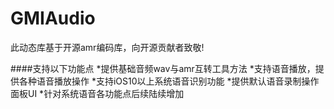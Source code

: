 # GMIAudio
此动态库基于开源amr编码库，向开源贡献者致敬!

####支持以下功能点
*提供基础音频wav与amr互转工具方法
*支持语音播放，提供各种语音播放操作
*支持iOS10以上系统语音识别功能
*提供默认语音录制操作面板UI
*针对系统语音各功能点后续陆续增加
